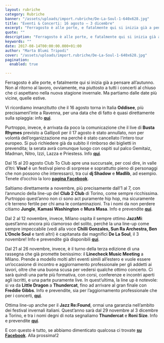 ```yaml
---
layout: rubriche
category: Rubriche
banner: "/assets/uploads/import.rubriche/De-La-Soul-1-640x628.jpg"
title: "Eventi & Concerti: 16 agosto – 3 dicembre"
excerpt: "Ferragosto è alle porte, e fatalmente qui si inizia già a pensare all’autunno. Non al ritorno al lavoro, ovviamente, ma piuttosto a tutti i concerti al chiuso che ci aspettano nella nuova stagione invernale. Ma partiamo dalle date più vicine, quelle estive. Vi ricordiamo innanzitutto che il 16 agosto torna in Italia Oddisee, più precisamenl’inte a Ravenna, [&hellip"
quote: ""
description: "Ferragosto è alle porte, e fatalmente qui si inizia già a pensare all’autunno. Non al ritorno al lavoro, ovviamente, ma piuttosto a tutti i concerti al chiuso che ci aspettano nella nuova stagione invernale. Ma partiamo dalle date più vicine, quelle estive. Vi ricordiamo innanzitutto che il 16 agosto torna in Italia Oddisee, più precisamenl’inte a Ravenna, [&hellip"
keywords: ""
date: 2017-08-14T00:00:00.000+01:00
author: "Marta Blumi Tripodi"
cover: "/assets/uploads/import.rubriche/De-La-Soul-1-640x628.jpg"
pagination:
  enabled: true

---
```


Ferragosto è alle porte, e fatalmente qui si inizia già a pensare all’autunno. Non al ritorno al lavoro, ovviamente, ma piuttosto a tutti i concerti al chiuso che ci aspettano nella nuova stagione invernale. Ma partiamo dalle date più vicine, quelle estive.

Vi ricordiamo innanzitutto che il 16 agosto torna in Italia **Oddisee**, più precisamenl’inte a Ravenna, per una data che di fatto è quasi direttamente sulla spiaggia: info [**qui**](https://www.facebook.com/events/262889210784932/?acontext=%7B%22ref%22%3A%223%22%2C%22ref%5Fnewsfeed%5Fstory%5Ftype%22%3A%22regular%22%2C%22feed%5Fstory%5Ftype%22%3A%22361%22%2C%22action%5Fhistory%22%3A%22null%22%7D).

Purtroppo, invece, è arrivata da poco la comunicazione che il live di **Busta Rhymes** previsto a Gallipoli per il 17 agosto è stato annullato, non per volontà dell’organizzazione ma perché è stato cancellato l’intero tour europeo. Si può richiedere già da subito il rimborso dei biglietti in prevendita; la serata avrà comunque luogo con ospiti sul palco Gemitaiz, Madman, Nitro, Izzi, Lazza e Priestess. Info [**qui**](https://www.facebook.com/events/1461424667256141/permalink/1500227616709179/).

Dal 15 al 20 agosto Club To Club apre una succursale, per così dire, in valle d’Itri: **Viva!** è un festival pieno di sorprese e soprattutto pieno di personaggi che non possono che interessarci, tra cui **dj Shadow** e **Madlib**, ad esempio. Tenete d’occhio la loro [**pagina Facebook**](https://www.facebook.com/clubtoclub/?fref=nf).

Saltiamo direttamente a novembre, più precisamente dall’1 al 7, con l’annuncio della line-up del **Club 2 Club** di Torino, come sempre ricchissima. Purtroppo quest’anno non ci sono act puramente hip hop, ma sicuramente c’è terreno fertile per chi ama le contaminazioni. Tra i nomi da non perdere citiamo **Jungle**, **Kamasi Washington** e **Mura Masa**. Info e prevendite [**qui**](http://clubtoclub.it/it/).

Dal 2 al 12 novembre, invece, Milano ospita il sempre ottimo **JazzMi**: quest’anno ancora più clamoroso del solito, perché la una line-up come sempre impeccabile (vedi alla voce **Chilli Gonzales, Sun Ra Archestra, Ben L’Oncle Soul** e tanti altri) è capitanata dai magnifici **De La Soul**, il 3 novembre! Info e prevendite già disponibili [**qui**](http://www.jazzmi.it/).

Dal 21 al 26 novembre, invece, è il turno della terza edizione di una rassegna che già promette benissimo: il **Linecheck Music Meeting** a Milano. Prende a modello molti altri eventi simili all’estero e vuole essere un’occasione di incontro e aggiornamento professionale per gli addetti ai lavori, oltre che una buona scusa per vedersi qualche ottimo concerto. Ci sarà quindi una parte più formativa, con corsi, conferenze e incontri aperti agli iscritti, e una parte puramente live. In quest’ultima, la line up è notevole: si va da **Little Dragon** a **Thundercat**, fino ad arrivare al gran finale con **Freddie Gibbs**. Info e prevendite, sia per l’aggiornamento professionale che per i concerti, [**qui**](http://www.linecheckfestival.com/).

Ottima line-up anche per il **Jazz Re:Found**, ormai una garanzia nell’ambito dei festival invernali italiani. Quest’anno sarà dal 29 novembre al 3 dicembre a Torino, e tra i nomi degni di nota segnaliamo **Thundercat** e **Roni Size**. Info e prevendite [**qui**](http://jazzrefound.it/never-hype-ever-ahead/).

E con questo è tutto, se abbiamo dimenticato qualcosa ci trovate [**su Facebook**](https://www.facebook.com/hotmcmag). Alla prossima!2